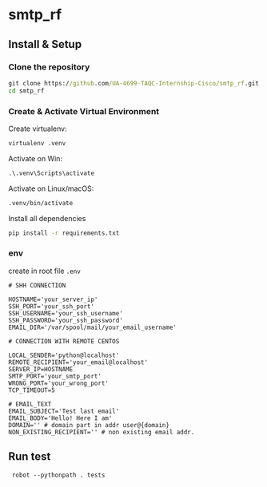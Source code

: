 # smtp_rf

## Install & Setup

### Clone the repository

```cmd
git clone https://github.com/UA-4699-TAQC-Internship-Cisco/smtp_rf.git
cd smtp_rf
```

### Create & Activate Virtual Environment

Create virtualenv:
```cmd
virtualenv .venv
```
Activate on Win:
```cmd
.\.venv\Scripts\activate
```
Activate on Linux/macOS:
```cmd
.venv/bin/activate
```

Install all dependencies
```cmd
pip install -r requirements.txt
```

### env

create in root file `.env`
```properties
# SHH CONNECTION

HOSTNAME='your_server_ip'
SSH_PORT='your_ssh_port'
SSH_USERNAME='your_ssh_username'
SSH_PASSWORD='your_ssh_password'
EMAIL_DIR='/var/spool/mail/your_email_username'

# CONNECTION WITH REMOTE CENTOS

LOCAL_SENDER='python@localhost'
REMOTE_RECIPIENT='your_email@localhost'
SERVER_IP=HOSTNAME
SMTP_PORT='your_smtp_port'
WRONG_PORT='your_wrong_port'
TCP_TIMEOUT=5

# EMAIL_TEXT
EMAIL_SUBJECT='Test last email'
EMAIL_BODY='Hello! Here I am'
DOMAIN='' # domain part in addr user@{domain}
NON_EXISTING_RECIPIENT='' # non existing email addr.

```

## Run test

```shell
 robot --pythonpath . tests
```